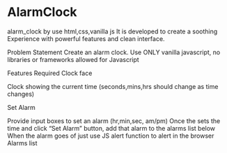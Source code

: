 # AlarmClock
alarm_clock by use html,css,vanilla js
It is developed to create a soothing Experience with powerful features and clean interface.

Problem Statement
Create an alarm clock. Use ONLY vanilla javascript, no libraries or frameworks allowed for Javascript 

Features Required
Clock face

Clock showing the current time (seconds,mins,hrs should change as time changes)

Set Alarm

Provide input boxes to set an alarm (hr,min,sec, am/pm)
Once the sets the time and click “Set Alarm” button, add that alarm to the alarms list below
When the alarm goes of just use JS alert function to alert in the browser
Alarms list
